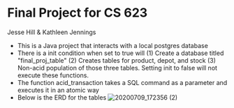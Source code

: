 # Final Project for CS 623
Jesse Hill & Kathleen Jennings

* This is a Java project that interacts with a local postgres database
* There is a init condition when set to true will (1) Create a database titled "final_proj_table" (2) Creates tables for product, depot, and stock (3) Non-acid population of those three tables. Setting init to false will not execute these functions.
* The function acid_transaction takes a SQL command as a parameter and executes it in an atomic way
* Below is the ERD for the tables
![20200709_172356 (2)](https://user-images.githubusercontent.com/49496260/87095077-16702380-c20e-11ea-9629-36454b6e3018.jpg)
